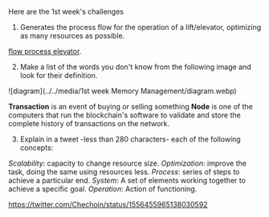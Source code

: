 Here are the 1st week's challenges

1. Generates the process flow for the operation of a lift/elevator, optimizing as many resources as possible.

[flow process elevator](https://whimsical.com/logica-ascensor-CsQDzBzySD5WWdqSqN4xz4).

2. Make a list of the words you don't know from the following image and look for their definition.

![diagram](../../media/1st week Memory Management/diagram.webp)

**Transaction** is an event of buying or selling something
**Node** is one of the computers that run the blockchain's software to validate and store the complete history of transactions on the network.

3. Explain in a tweet -less than 280 characters- each of the following concepts:

*Scalability*: capacity to change resource size.
*Optimization*: improve the task, doing the same using resources less.
*Process*: series of steps to achieve a particular end.
*System*: A set of elements working together to achieve a specific goal.
*Operation*: Action of functioning.

https://twitter.com/Chechoin/status/1556455965138030592